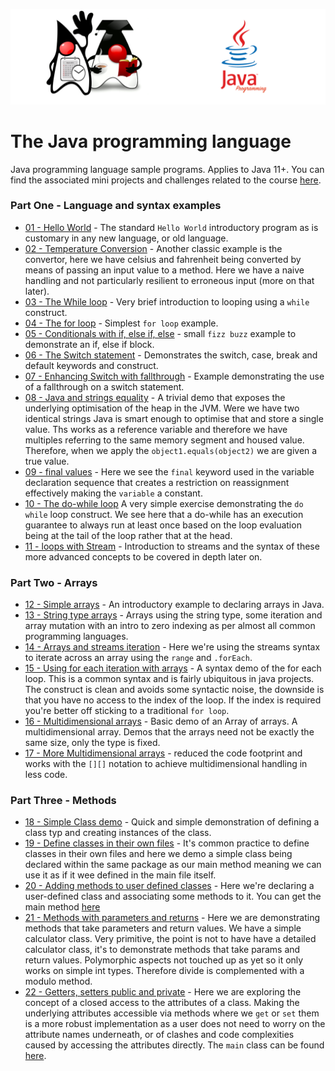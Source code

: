 ![](/assets/javarepologo.png)

# The Java programming language

Java programming language sample programs. Applies to Java 11+. You can find the associated mini projects and challenges related to the course [here](/src/com/irisida/lang/exercises/readme.md).
### Part One - Language and syntax examples

- [01 - Hello World](/src/com/irisida/lang/basics/helloworld/HelloWorld.java) - The standard `Hello World` introductory program as is customary in any new language, or old language.
- [02 - Temperature Conversion](/src/com/irisida/lang/basics/tempconvert/TempConvert.java) - Another classic example is the convertor, here we have celsius and fahrenheit being converted by means of passing an input value to a method. Here we have a naive handling and not particularly resilient to erroneous input (more on that later).
- [03 - The While loop](/src/com/irisida/lang/basics/whileloop/WhileLoop.java) - Very brief introduction to looping using a `while` construct.
- [04 - The for loop](/src/com/irisida/lang/basics/forloop/ForLoop.java) - Simplest `for loop` example.
- [05 - Conditionals with if, else if, else](src/com/irisida/basics/ifelse/IfElse.java) - small `fizz buzz` example to demonstrate an if, else if block.
- [06 - The Switch statement](/src/com/irisida/lang/basics/switching/SwitchStatement.java) - Demonstrates the switch, case, break and default keywords and construct.
- [07 - Enhancing Switch with fallthrough](/src/com/irisida/lang/basics/fallthrough/FallingThrough.java) - Example demonstrating the use of a fallthrough on a switch statement.
- [08 - Java and strings equality](/src/com/irisida/lang/basics/stringsequals/StringsEquals.java) - A trivial demo that exposes the underlying optimisation of the heap in the JVM. Were we have two identical strings Java is smart enough to optimise that and store a single value. Ths works as a reference variable and therefore we have multiples referring to the same memory segment and housed value. Therefore, when we apply the `object1.equals(object2)` we are given a true value.
- [09 - final values](/src/com/irisida/lang/basics/finalvariables/FinalVariables.java) - Here we see the `final` keyword used in the variable declaration sequence that creates a restriction on reassignment effectively making the `variable` a constant.
- [10 - The do-while loop](/src/com/irisida/lang/basics/dowhile/DoWhile.java)  A very simple exercise demonstrating the `do while` loop construct. We see here that a do-while has an execution guarantee to always run at least once based on the loop evaluation being at the tail of the loop rather that at the head.
-  [11 - loops with Stream](/src/com/irisida/lang/basics/loopstream/LoopStream.java) - Introduction to streams and the syntax of these more advanced concepts to be covered in depth later on.

### Part Two - Arrays
- [12 - Simple arrays](/src/com/irisida/lang/arrays/simplearrays/SimpleArrays.java) - An introductory example to declaring arrays in Java.
- [13 - String type arrays](/src/com/irisida/lang/arrays/stringarrays/StringArrays.java) - Arrays using the string type, some iteration and array mutation with an intro to zero indexing as per almost all common programming languages.
- [14 - Arrays and streams iteration](/src/com/irisida/lang/arrays/streamarrays/StreamArrays.java) - Here we're using the streams syntax to iterate across an array using the `range` and `.forEach`.
- [15 - Using for each iteration with arrays](/src/com/irisida/lang/arrays/foreach/ForEach.java) - A syntax demo of the for each loop. This is a common syntax and is fairly ubiquitous in java projects. The construct is clean and avoids some syntactic noise, the downside is that you have no access to the index of the loop. If the index is required you're better off sticking to a traditional `for loop`.
- [16 - Multidimensional arrays](/src/com/irisida/lang/arrays/multidim/MultiDim.java) - Basic demo of an Array of arrays. A multidimensional array. Demos that the arrays need not be exactly the same size, only the type is fixed.
- [17 - More Multidimensional arrays](/src/com/irisida/lang/arrays/moremultidim/MoreMultiDim.java) - reduced the code footprint and works with the `[][]` notation to achieve multidimensional handling in less code.

### Part Three - Methods
- [18 - Simple Class demo](/src/com/irisida/lang/methods/simpleclass/SimpleClass.java) - Quick and simple demonstration of defining a class typ and creating instances of the class.
- [19 - Define classes in their own files](/src/com/irisida/lang/methods/classfiles/) - It's common practice to define classes in their own files and here we demo a simple class being declared within the same package as our main method meaning we can use it as if it wee defined in the main file itself.
- [20 - Adding methods to user defined classes](/src/com/irisida/lang/methods/addsmethods/CreatedObject.java) - Here we're declaring a user-defined class and associating some methods to it. You can get the main method [here](/src/com/irisida/lang/methods/addsmethods/AddsMethods.java)
- [21 - Methods with parameters and returns](/src/com/irisida/lang/methods/calculator/Calculator.java) - Here we are demonstrating methods that take parameters and return values. We have a simple calculator class. Very primitive, the point is not to have have a detailed calculator class, it's to demonstrate methods that take params and return values. Polymorphic aspects not touched up as yet so it only works on simple int types. Therefore divide is complemented with a modulo method.
- [22 - Getters, setters public and private](/src/com/irisida/lang/methods/getsetpublicprivate/Employee.java) - Here we are exploring the concept of a closed access to the attributes of a class. Making the underlying attributes accessible via methods where we `get` or `set` them is a more robust implementation as a user does not need to worry on the attribute names underneath, or of clashes and code complexities caused by accessing the attributes directly. The `main` class can be found [here](/src/com/irisida/lang/methods/getsetpublicprivate/App.java).